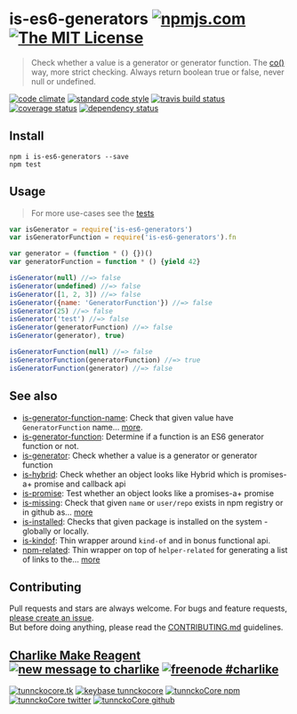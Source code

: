 # is-es6-generators [![npmjs.com][npmjs-img]][npmjs-url] [![The MIT License][license-img]][license-url] 

> Check whether a value is a generator or generator function. The [co()](https://github.com/tj/co) way, more strict checking. Always return boolean true or false, never null or undefined.

[![code climate][codeclimate-img]][codeclimate-url] [![standard code style][standard-img]][standard-url] [![travis build status][travis-img]][travis-url] [![coverage status][coveralls-img]][coveralls-url] [![dependency status][david-img]][david-url]


## Install
```
npm i is-es6-generators --save
npm test
```


## Usage
> For more use-cases see the [tests](./test.js)

```js
var isGenerator = require('is-es6-generators')
var isGeneratorFunction = require('is-es6-generators').fn

var generator = (function * () {})()
var generatorFunction = function * () {yield 42}

isGenerator(null) //=> false
isGenerator(undefined) //=> false
isGenerator([1, 2, 3]) //=> false
isGenerator({name: 'GeneratorFunction'}) //=> false
isGenerator(25) //=> false
isGenerator('test') //=> false
isGenerator(generatorFunction) //=> false
isGenerator(generator), true)

isGeneratorFunction(null) //=> false
isGeneratorFunction(generatorFunction) //=> true
isGeneratorFunction(generator) //=> false
```


## See also
- [is-generator-function-name](https://github.com/tunnckocore/is-generator-function-name): Check that given value have `GeneratorFunction` name… [more](https://github.com/tunnckocore/is-generator-function-name).
- [is-generator-function](https://github.com/ljharb/is-generator-function): Determine if a function is an ES6 generator function or not.
- [is-generator](https://github.com/blakeembrey/is-generator): Check whether a value is a generator or generator function
- [is-hybrid](https://github.com/hybridables/is-hybrid): Check whether an object looks like Hybrid which is promises-a+ promise and callback api
- [is-promise](https://github.com/then/is-promise): Test whether an object looks like a promises-a+ promise
- [is-missing](https://github.com/tunnckoCore/is-missing): Check that given `name` or `user/repo` exists in npm registry or in github as… [more](https://github.com/tunnckoCore/is-missing)
- [is-installed](https://github.com/tunnckoCore/is-installed): Checks that given package is installed on the system - globally or locally.
- [is-kindof](https://github.com/tunnckoCore/is-kindof): Thin wrapper around `kind-of` and in bonus functional api.
- [npm-related](https://github.com/tunnckoCore/npm-related): Thin wrapper on top of `helper-related` for generating a list of links to the… [more](https://github.com/tunnckoCore/npm-related)


## Contributing

Pull requests and stars are always welcome. For bugs and feature requests, [please create an issue](https://github.com/tunnckoCore/is-es6-generators/issues/new).  
But before doing anything, please read the [CONTRIBUTING.md](./CONTRIBUTING.md) guidelines.


## [Charlike Make Reagent](http://j.mp/1stW47C) [![new message to charlike][new-message-img]][new-message-url] [![freenode #charlike][freenode-img]][freenode-url]

[![tunnckocore.tk][author-www-img]][author-www-url] [![keybase tunnckocore][keybase-img]][keybase-url] [![tunnckoCore npm][author-npm-img]][author-npm-url] [![tunnckoCore twitter][author-twitter-img]][author-twitter-url] [![tunnckoCore github][author-github-img]][author-github-url]


[npmjs-url]: https://www.npmjs.com/package/is-es6-generators
[npmjs-img]: https://img.shields.io/npm/v/is-es6-generators.svg?label=is-es6-generators

[license-url]: https://github.com/tunnckoCore/is-es6-generators/blob/master/LICENSE.md
[license-img]: https://img.shields.io/badge/license-MIT-blue.svg


[codeclimate-url]: https://codeclimate.com/github/tunnckoCore/is-es6-generators
[codeclimate-img]: https://img.shields.io/codeclimate/github/tunnckoCore/is-es6-generators.svg

[travis-url]: https://travis-ci.org/tunnckoCore/is-es6-generators
[travis-img]: https://img.shields.io/travis/tunnckoCore/is-es6-generators.svg

[coveralls-url]: https://coveralls.io/r/tunnckoCore/is-es6-generators
[coveralls-img]: https://img.shields.io/coveralls/tunnckoCore/is-es6-generators.svg

[david-url]: https://david-dm.org/tunnckoCore/is-es6-generators
[david-img]: https://img.shields.io/david/tunnckoCore/is-es6-generators.svg

[standard-url]: https://github.com/feross/standard
[standard-img]: https://img.shields.io/badge/code%20style-standard-brightgreen.svg


[author-www-url]: http://www.tunnckocore.tk
[author-www-img]: https://img.shields.io/badge/www-tunnckocore.tk-fe7d37.svg

[keybase-url]: https://keybase.io/tunnckocore
[keybase-img]: https://img.shields.io/badge/keybase-tunnckocore-8a7967.svg

[author-npm-url]: https://www.npmjs.com/~tunnckocore
[author-npm-img]: https://img.shields.io/badge/npm-~tunnckocore-cb3837.svg

[author-twitter-url]: https://twitter.com/tunnckoCore
[author-twitter-img]: https://img.shields.io/badge/twitter-@tunnckoCore-55acee.svg

[author-github-url]: https://github.com/tunnckoCore
[author-github-img]: https://img.shields.io/badge/github-@tunnckoCore-4183c4.svg

[freenode-url]: http://webchat.freenode.net/?channels=charlike
[freenode-img]: https://img.shields.io/badge/freenode-%23charlike-5654a4.svg

[new-message-url]: https://github.com/tunnckoCore/messages
[new-message-img]: https://img.shields.io/badge/send%20me-message-green.svg
